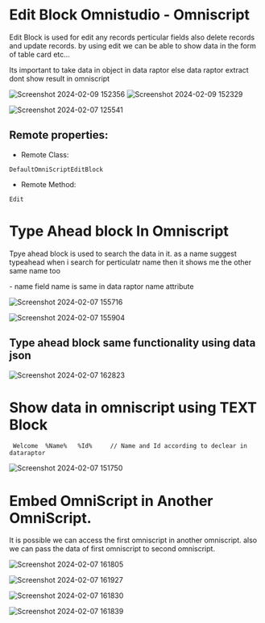 # Edit Block Omnistudio - Omniscript

<p>Edit Block is used for edit any records perticular fields also delete records and update records. by using edit we can be able to show data in the form of table card etc...</p>

<p>Its important to take data in object in data raptor else data raptor extract dont show result in omniscript</p>

![Screenshot 2024-02-09 152356](https://github.com/gaurravlokhande/Salesforce-OmniStudio/assets/119065314/7a5ad1ae-b5df-4f30-ab18-42dfce16b9eb)
![Screenshot 2024-02-09 152329](https://github.com/gaurravlokhande/Salesforce-OmniStudio/assets/119065314/4c738d5e-1fd1-45a2-b320-9c8c6587901e)


![Screenshot 2024-02-07 125541](https://github.com/gaurravlokhande/Salesforce-OmniStudio/assets/119065314/50eb9a5c-8cbe-49a0-a32f-b6aa8660ab03)

## Remote properties:

- Remote Class:
```
DefaultOmniScriptEditBlock
```

 - Remote Method:
```
Edit
```

# Type Ahead block In Omniscript

<p>Tpye ahead block is used to search the data in it. as a name suggest typeahead when i search for perticulatr name then it shows me the other same name too</p>
 - name field name is same in data raptor name attribute

![Screenshot 2024-02-07 155716](https://github.com/gaurravlokhande/Salesforce-OmniStudio/assets/119065314/2cdb6450-f0ac-4a57-a3c8-2ce99dc03857)


![Screenshot 2024-02-07 155904](https://github.com/gaurravlokhande/Salesforce-OmniStudio/assets/119065314/b557ff47-cfa2-432c-a23b-589c11ecfd23)

## Type ahead block same functionality using data json
![Screenshot 2024-02-07 162823](https://github.com/gaurravlokhande/Salesforce-OmniStudio/assets/119065314/1eb8a24d-2bb0-4342-b265-cf8146e92490)


# Show data in omniscript using TEXT Block

```
 Welcome  %Name%   %Id%     // Name and Id according to declear in dataraptor
```
![Screenshot 2024-02-07 151750](https://github.com/gaurravlokhande/Salesforce-OmniStudio/assets/119065314/c7a18775-a061-423f-94b0-c44d96b44369)


# Embed OmniScript in Another OmniScript.

<p> It is possible we can access the first omniscript in another omniscript. also we can pass the data of first omniscript to second omniscript.</p>

![Screenshot 2024-02-07 161805](https://github.com/gaurravlokhande/Salesforce-OmniStudio/assets/119065314/13740293-8201-48aa-9c57-ec37009c4624)


![Screenshot 2024-02-07 161927](https://github.com/gaurravlokhande/Salesforce-OmniStudio/assets/119065314/3b3f4b32-c2a1-468f-a8d6-583a0b94bf05)

![Screenshot 2024-02-07 161830](https://github.com/gaurravlokhande/Salesforce-OmniStudio/assets/119065314/dd738954-2565-4707-8fcf-942c4a63d1c2)



![Screenshot 2024-02-07 161839](https://github.com/gaurravlokhande/Salesforce-OmniStudio/assets/119065314/0f815039-6be6-4436-8829-6c7c22d7d559)


